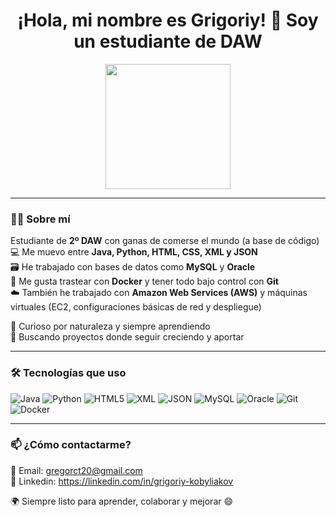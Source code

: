 <h1 align="center">¡Hola, mi nombre es Grigoriy! 👋 Soy un estudiante de DAW</h1>

<p align="center">
  <img src="https://media.giphy.com/media/13HgwGsXF0aiGY/giphy.gif" width="200" />
</p>

---

### 👨‍💻 Sobre mí

Estudiante de **2º DAW** con ganas de comerse el mundo (a base de código)  
💻 Me muevo entre **Java, Python, HTML, CSS, XML y JSON**  
🗃️ He trabajado con bases de datos como **MySQL** y **Oracle**  
🐳 Me gusta trastear con **Docker** y tener todo bajo control con **Git**  
☁️ También he trabajado con **Amazon Web Services (AWS)** y máquinas virtuales (EC2, configuraciones básicas de red y despliegue)
  
🧠 Curioso por naturaleza y siempre aprendiendo  
🎯 Buscando proyectos donde seguir creciendo y aportar

---

### 🛠️ Tecnologías que uso

![Java](https://img.shields.io/badge/Java-ED8B00?style=for-the-badge&logo=java&logoColor=white)
![Python](https://img.shields.io/badge/Python-3670A0?style=for-the-badge&logo=python&logoColor=ffdd54)
![HTML5](https://img.shields.io/badge/HTML5-e34c26?style=for-the-badge&logo=html5&logoColor=white)
![XML](https://img.shields.io/badge/XML-0066cc?style=for-the-badge&logo=xml&logoColor=white)
![JSON](https://img.shields.io/badge/JSON-000000?style=for-the-badge&logo=json&logoColor=white)
![MySQL](https://img.shields.io/badge/MySQL-00758F?style=for-the-badge&logo=mysql&logoColor=white)
![Oracle](https://img.shields.io/badge/Oracle-F80000?style=for-the-badge&logo=oracle&logoColor=white)
![Git](https://img.shields.io/badge/Git-F05032?style=for-the-badge&logo=git&logoColor=white)
![Docker](https://img.shields.io/badge/Docker-2496ED?style=for-the-badge&logo=docker&logoColor=white)

---

### 📫 ¿Cómo contactarme?

📩 Email: gregorct20@gmail.com  
💼 Linkedin: https://linkedin.com/in/grigoriy-kobyliakov

🌍 Siempre listo para aprender, colaborar y mejorar 😄
